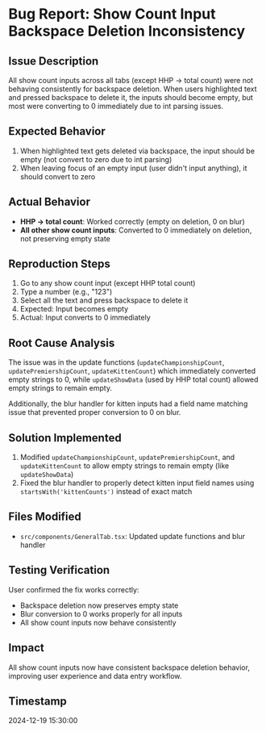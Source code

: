 # Bug Report: Show Count Input Backspace Deletion Inconsistency

## Issue Description
All show count inputs across all tabs (except HHP -> total count) were not behaving consistently for backspace deletion. When users highlighted text and pressed backspace to delete it, the inputs should become empty, but most were converting to 0 immediately due to int parsing issues.

## Expected Behavior
1. When highlighted text gets deleted via backspace, the input should be empty (not convert to zero due to int parsing)
2. When leaving focus of an empty input (user didn't input anything), it should convert to zero

## Actual Behavior
- **HHP -> total count**: Worked correctly (empty on deletion, 0 on blur)
- **All other show count inputs**: Converted to 0 immediately on deletion, not preserving empty state

## Reproduction Steps
1. Go to any show count input (except HHP total count)
2. Type a number (e.g., "123")
3. Select all the text and press backspace to delete it
4. Expected: Input becomes empty
5. Actual: Input converts to 0 immediately

## Root Cause Analysis
The issue was in the update functions (`updateChampionshipCount`, `updatePremiershipCount`, `updateKittenCount`) which immediately converted empty strings to 0, while `updateShowData` (used by HHP total count) allowed empty strings to remain empty.

Additionally, the blur handler for kitten inputs had a field name matching issue that prevented proper conversion to 0 on blur.

## Solution Implemented
1. Modified `updateChampionshipCount`, `updatePremiershipCount`, and `updateKittenCount` to allow empty strings to remain empty (like `updateShowData`)
2. Fixed the blur handler to properly detect kitten input field names using `startsWith('kittenCounts')` instead of exact match

## Files Modified
- `src/components/GeneralTab.tsx`: Updated update functions and blur handler

## Testing Verification
User confirmed the fix works correctly:
- Backspace deletion now preserves empty state
- Blur conversion to 0 works properly for all inputs
- All show count inputs now behave consistently

## Impact
All show count inputs now have consistent backspace deletion behavior, improving user experience and data entry workflow.

## Timestamp
2024-12-19 15:30:00 
